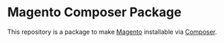 Magento Composer Package
========================

This repository is a package to make [Magento](http://www.magentocommerce.com/) installable via  [Composer](http://getcomposer.org/).
